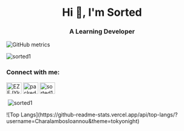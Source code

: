 <h1 align="center">Hi 👋, I'm Sorted</h1>
<h3 align="center">A Learning Developer</h3>

![GitHub metrics](https://metrics.lecoq.io/Sorted1)  

<p align="left"> <img src="https://komarev.com/ghpvc/?username=sorted1&label=Profile%20views&color=0e75b6&style=flat" alt="sorted1" /> </p>

<h3 align="left">Connect with me:</h3>
<p align="left">
<a href="https://discord.gg/CUGdc9h7Y2" target="blank"><img align="center" src="https://raw.githubusercontent.com/rahuldkjain/github-profile-readme-generator/master/src/images/icons/Social/discord.svg" alt="EZEJYkhhdf" height="30" width="40" /></a>
<a href="https://dev.to/packed1" target="blank"><img align="center" src="https://raw.githubusercontent.com/rahuldkjain/github-profile-readme-generator/master/src/images/icons/Social/devto.svg" alt="packed1" height="30" width="40" /></a>
<a href="https://instagram.com/sorted1415" target="blank"><img align="center" src="https://raw.githubusercontent.com/rahuldkjain/github-profile-readme-generator/master/src/images/icons/Social/instagram.svg" alt="sorted1415" height="30" width="40" /></a>
</p>

<p>&nbsp;<img align="center" src="https://github-readme-stats.vercel.app/api?username=sorted1&show_icons=true&locale=en" alt="sorted1" /></p>
![Top Langs](https://github-readme-stats.vercel.app/api/top-langs/?username=CharalambosIoannou&theme=tokyonight)

